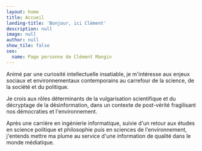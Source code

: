 ```yaml
---
layout: home
title: Accueil
landing-title: 'Bonjour, ici Clément'
description: null
image: null
author: null
show_tile: false
seo:
  name: Page personne de Clément Mangin
---
```


Animé par une curiosité intellectuelle insatiable, je m'intéresse aux enjeux sociaux et environnementaux contemporains au carrefour de la science, de la société et du politique. 

Je crois aux rôles déterminants de la vulgarisation scientifique et du décryptage de la désinformation, dans un contexte de post-vérité fragilisant nos démocraties et l'environnement.

Après une carrière en ingénierie informatique, suivie d'un retour aux études en science politique et philosophie puis en sciences de l'environnement, j'entends mettre ma plume au service d'une information de qualité dans le monde médiatique.